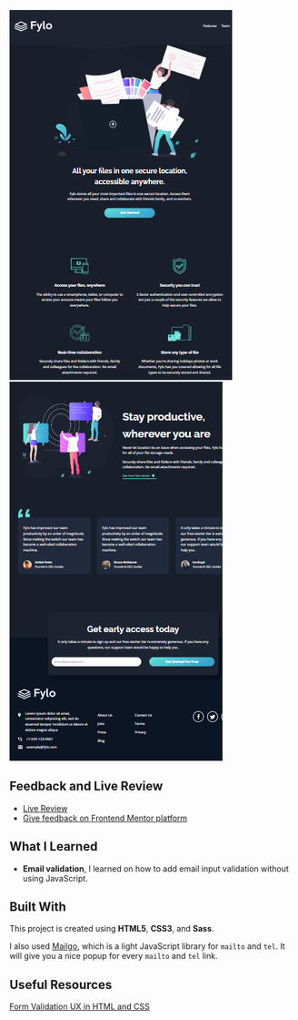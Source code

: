 ![Fylo Dark Theme Landing Page](/images/project1-ss.png)   ![](/images/project2-ss.png)

## Feedback and Live Review

- [Live Review](https://fylo-dark-theme-landing-page-omega.vercel.app/)
- [Give feedback on Frontend Mentor platform](https://www.frontendmentor.io/solutions/fylo-frontendmentor-dark-theme-landing-page-1T0SoosmI4)

## What I Learned

* **Email validation**, I learned on how to add email input validation without using JavaScript.

## Built With

This project is created using **HTML5**, **CSS3**, and **Sass**. 

I also used [Mailgo](https://mailgo.dev/), which is a light JavaScript library for `mailto` and `tel`. It will give you a nice popup for every `mailto` and `tel` link.

## Useful Resources

[Form Validation UX in HTML and CSS](https://css-tricks.com/form-validation-ux-html-css/)
